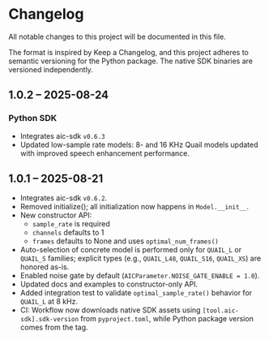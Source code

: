 # Changelog

All notable changes to this project will be documented in this file.

The format is inspired by Keep a Changelog, and this project adheres to semantic versioning for the Python package. The native SDK binaries are versioned independently.

## 1.0.2 – 2025-08-24

### Python SDK
- Integrates aic-sdk `v0.6.3`
- Updated low-sample rate models: 8- and 16 KHz Quail models updated with improved speech enhancement performance.


## 1.0.1 – 2025-08-21

- Integrates aic-sdk `v0.6.2`.
- Removed initialize(); all initialization now happens in `Model.__init__`.
- New constructor API:
  - `sample_rate` is required
  - `channels` defaults to 1
  - `frames` defaults to None and uses `optimal_num_frames()`
- Auto-selection of concrete model is performed only for `QUAIL_L` or `QUAIL_S` families; explicit types (e.g., `QUAIL_L48`, `QUAIL_S16`, `QUAIL_XS`) are honored as-is.
- Enabled noise gate by default (`AICParameter.NOISE_GATE_ENABLE = 1.0`).
- Updated docs and examples to constructor-only API.
- Added integration test to validate `optimal_sample_rate()` behavior for `QUAIL_L` at 8 kHz.
- CI: Workflow now downloads native SDK assets using `[tool.aic-sdk].sdk-version` from `pyproject.toml`, while Python package version comes from the tag.